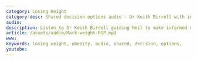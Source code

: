 ```yaml
---
category: Losing Weight
category-desc: Shared decision options audio - Dr Keith Birrell with insomniac Neil
audio: 
description: Listen to Dr Keith Birrell guiding Neil to make informed decisions to improve his sleep
article: /assets/audio/Mark-weight-RGP.mp3
www: 
keywords: losing weight, obesity, audio, shared, decision, options, 
youtube:
--- 
```

